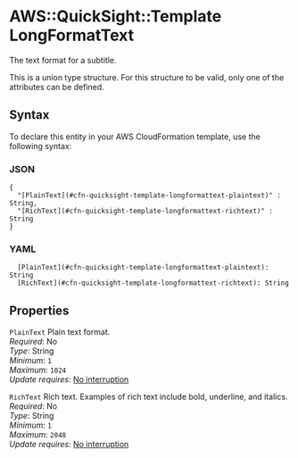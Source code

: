 # AWS::QuickSight::Template LongFormatText<a name="aws-properties-quicksight-template-longformattext"></a>

The text format for a subtitle\.

This is a union type structure\. For this structure to be valid, only one of the attributes can be defined\.

## Syntax<a name="aws-properties-quicksight-template-longformattext-syntax"></a>

To declare this entity in your AWS CloudFormation template, use the following syntax:

### JSON<a name="aws-properties-quicksight-template-longformattext-syntax.json"></a>

```
{
  "[PlainText](#cfn-quicksight-template-longformattext-plaintext)" : String,
  "[RichText](#cfn-quicksight-template-longformattext-richtext)" : String
}
```

### YAML<a name="aws-properties-quicksight-template-longformattext-syntax.yaml"></a>

```
  [PlainText](#cfn-quicksight-template-longformattext-plaintext): String
  [RichText](#cfn-quicksight-template-longformattext-richtext): String
```

## Properties<a name="aws-properties-quicksight-template-longformattext-properties"></a>

`PlainText` <a name="cfn-quicksight-template-longformattext-plaintext"></a>
Plain text format\.  
_Required_: No  
_Type_: String  
_Minimum_: `1`  
_Maximum_: `1024`  
_Update requires_: [No interruption](https://docs.aws.amazon.com/AWSCloudFormation/latest/UserGuide/using-cfn-updating-stacks-update-behaviors.html#update-no-interrupt)

`RichText` <a name="cfn-quicksight-template-longformattext-richtext"></a>
Rich text\. Examples of rich text include bold, underline, and italics\.  
_Required_: No  
_Type_: String  
_Minimum_: `1`  
_Maximum_: `2048`  
_Update requires_: [No interruption](https://docs.aws.amazon.com/AWSCloudFormation/latest/UserGuide/using-cfn-updating-stacks-update-behaviors.html#update-no-interrupt)
